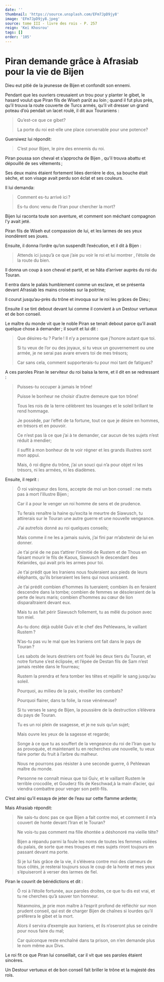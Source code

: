 ```yaml
---
date: ''
thumbnail: 'https://source.unsplash.com/EFm7JpD9jy8'
image: 'EFm7JpD9jy8.jpeg'
source: tome III - livre des rois - P. 257
reign: 'Keï Khosrou'
tags: []
order: '105'
---
```


# Piran demande grâce à Afrasiab pour la vie de Bijen

Dieu eut pitié de la jeunesse de Bijen et confondit son ennemi.

Pendant que les ouvriers creusaient un trou pour y planter le gibet, le hasard voulut que Piran fils de Wiseh parût au loin ; quand il fut plus près, qu’il trouva la route couverte de Turcs armés, qu’il vit dresser un grand poteau d’où pendait
un lacet roulé, il dit aux Touraniens :

> Qu’est-ce que ce gibet?
>
> La porte du roi est-elle une place convenable pour une potence?

Guersiwez lui répondit:

> C’est pour Bijen, le pire des ennemis du roi.

Piran poussa son cheval et s’approcha de Bijen , qu’il trouva abattu et dépouillé de ses vêtements ;

Ses deux mains étaient fortement liées derrière le dos, sa bouche était sèche, et son visage avait perdu son éclat et ses couleurs.

Il lui demanda:

> Comment es-tu arrivé ici ?
>
> Es-tu donc venu de l’Iran pour chercher la mort?

Bijen lui raconta toute son aventure, et comment son méchant compagnon l’y avait jeté.

Piran fils de Wiseh eut compassion de lui, et les larmes de ses yeux inondèrent ses joues.

Ensuite, il donna l’ordre qu’on suspendît l’exécution, et il dit à Bijen :

> Attends ici jusqu’à ce que j’aie pu voir le roi et lui montrer , l’étoile de la route du bien.

Il donna un coup à son cheval et partit, et se hâta d’arriver auprès du
roi du Touran.

Il entra dans le palais humblement comme un esclave, et se présenta devant Afrasiab les mains croisées sur la poitrine;

Il courut jusqu’au-près du trône et invoqua sur le roi les grâces de Dieu ;

Ensuite il se tint debout devant lui comme il convient à un Destour vertueux et de bon conseil.

Le maître du monde vit que le noble Piran se tenait debout parce qu’il avait quelque chose à demander ; il sourit et lui dit :

> Que désires-tu ? Parle ! Il n’y a personne que j’honore autant que toi.
>
> Si tu veux de l’or ou des joyaux, si tu veux un gouvernement ou une armée, je ne serai pas avare envers toi de mes trésors;
>
> Car sans cela, comment supporterais-tu pour moi tant de fatigues?

A ces paroles Piran le serviteur du roi baisa la terre, et il dit en se redressant :

> Puisses-tu occuper à jamais le trône!
>
> Puisse le bonheur ne choisir d’autre demeure que ton trône!
>
> Tous les rois de la terre célèbrent tes louanges et le soleil brillant te rend hommage.
>
> Je possède, par l’effet de ta fortune, tout ce que je désire en hommes, en trésors et en pouvoir.
>
> Ce n’est pas là ce que j’ai à te demander, car aucun de tes sujets n’est réduit à mendier;
>
> il suffit à mon bonheur de te voir régner et les grands illustres sont mon appui.
>
> Mais, ô roi digne du trône, j’ai un souci qui n’a pour objet ni les trésors, ni les armées, ni les diadèmes.

Ensuite, il reprit :

> Ô roi vainqueur des lions, accepte de moi un bon conseil : ne mets pas à mort l’illustre Bijen ;
>
> Car il a pour le venger un roi homme de sens et de prudence.
>
> Tu ferais renaître la haine qu’excita le meurtre de Siawusch, tu attirerais sur le Touran une autre guerre et une nouvelle vengeance.
>
> J’ai autrefois donné au roi quelques conseils;
>
> Mais comme il ne les a jamais suivis, j’ai fini par m’abstenir de lui en donner.
>
> Je t’ai prié de ne pas t’attirer l’inimitié de Rustem et de Thous en faisant mourir le fils de Kaous, Siawusch le descendant des Keïanides, qui avait pris les armes pour toi.
>
> Je t’ai prédit que les Iraniens nous fouleraient aux pieds de leurs éléphants, qu’ils briseraient les liens qui nous unissent.
>
> Je t’ai prédit combien d’hommes ils tueraient; combien ils en feraient descendre dans la tombe; combien de femmes se désoleraient de la perte de leurs maris; combien d’hommes au cœur de lion disparaîtraient devant eux.
>
> Mais tu as fait périr Siawusch follement, tu as mêlé du poison avec ton miel.
>
> As-tu donc déjà oublié Guiv et le chef des Pehlewans, le vaillant Rustem ?
>
> N’as-tu pas vu le mal que les Iraniens ont fait dans le pays de Touran ?
>
> Les sabots de leurs destriers ont foulé les deux tiers du Touran, et notre fortune s’est éclipsée, et l’épée de Destan fils de Sam n’est jamais restée dans le fourreau;
>
> Rustem la prendra et fera tomber les têtes et rejaillir le sang jusqu’au soleil.
>
> Pourquoi, au milieu de la paix, réveiller les combats?
>
> Pourquoi flairer, dans ta folie, la rose vénéneuse?
>
> Si tu verses le sang de Bijen, la poussière de la destruction s’élèvera du pays de Touran.
>
> Tu es un roi plein de ssagesse, et je ne suis qu’un sujet;
>
> Mais ouvre les yeux de la sagesse et regarde;
>
> Songe à ce que tu as souffert de la vengeance du roi de l’Iran que tu as provoquée, et maintenant tu en recherches une nouvelle, tu veux faire porter du fruit à l’arbre du malheur.
>
> Nous ne pourrons pas résister à une seconde guerre, ô Pehlewan maître du monde.
>
> Personne ne connaît mieux que toi Guiv, et le vaillant Rustem le terrible crocodile, et Gouderz fils de Keschwad,à la main d’acier, qui viendra combattre pour venger son petit-fils.

C’est ainsi qu’il essaya de jeter de l’eau sur cette flamme ardente;

Mais Afrasiab répondit:

> Ne sais-tu donc pas ce que Bijen a fait contre moi, et comment il m’a couvert de honte devant l’Iran et le Touran?
>
> Ne vois-tu pas comment ma fille éhontée a déshonoré ma vieille tête?
>
> Bijen a répandu parmi la foule les noms de toutes les femmes voilées du palais, de sorte que mes troupes et mes sujets riront toujours en passant devant ma porte.
>
> Si je lui fais grâce de la vie, il s’élèvera contre moi des clameurs de tous côtés, je resterai toujours sous le coup de la honte et mes yeux s’épuiseront à verser des larmes de fiel.

Piran le couvrit de bénédictions et dit :

> Ô roi à l’étoile fortunée, aux paroles droites, ce que tu dis est vrai, et tu ne cherches qu’à sauver ton honneur.
>
> Néanmoins, je prie mon maître à l’esprit profond de réfléchir sur mon prudent conseil, qui est de charger Bijen de chaînes si lourdes qu’il préfèrera le gibet et la mort.
>
> Alors il servira d’exemple aux Iraniens, et ils n’oseront plus se ceindre pour nous faire du mal;
>
> Car quiconque reste enchaîné dans ta prison, on n’en demande plus le nom même aux Divs.

Le roi fit ce que Piran lui conseillait, car il vit que ses paroles étaient sincères.

Un Destour vertueux et de bon conseil fait briller le trône et la majesté des rois.
